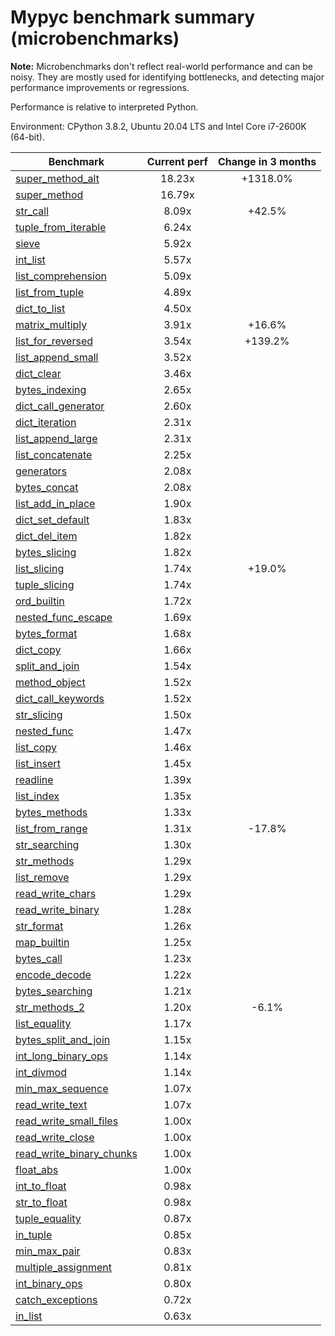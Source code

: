 # Mypyc benchmark summary (microbenchmarks)

**Note:** Microbenchmarks don't reflect real-world performance and can be noisy.
           They are mostly used for identifying bottlenecks, and detecting major performance
           improvements or regressions.

Performance is relative to interpreted Python.

Environment: CPython 3.8.2, Ubuntu 20.04 LTS and Intel Core i7-2600K (64-bit).

| Benchmark | Current perf | Change in 3 months |
| --- | :---: | :---: |
| [super_method_alt](benchmarks/super_method_alt.md) | 18.23x | +1318.0% |
| [super_method](benchmarks/super_method.md) | 16.79x |  |
| [str_call](benchmarks/str_call.md) | 8.09x | +42.5% |
| [tuple_from_iterable](benchmarks/tuple_from_iterable.md) | 6.24x |  |
| [sieve](benchmarks/sieve.md) | 5.92x |  |
| [int_list](benchmarks/int_list.md) | 5.57x |  |
| [list_comprehension](benchmarks/list_comprehension.md) | 5.09x |  |
| [list_from_tuple](benchmarks/list_from_tuple.md) | 4.89x |  |
| [dict_to_list](benchmarks/dict_to_list.md) | 4.50x |  |
| [matrix_multiply](benchmarks/matrix_multiply.md) | 3.91x | +16.6% |
| [list_for_reversed](benchmarks/list_for_reversed.md) | 3.54x | +139.2% |
| [list_append_small](benchmarks/list_append_small.md) | 3.52x |  |
| [dict_clear](benchmarks/dict_clear.md) | 3.46x |  |
| [bytes_indexing](benchmarks/bytes_indexing.md) | 2.65x |  |
| [dict_call_generator](benchmarks/dict_call_generator.md) | 2.60x |  |
| [dict_iteration](benchmarks/dict_iteration.md) | 2.31x |  |
| [list_append_large](benchmarks/list_append_large.md) | 2.31x |  |
| [list_concatenate](benchmarks/list_concatenate.md) | 2.25x |  |
| [generators](benchmarks/generators.md) | 2.08x |  |
| [bytes_concat](benchmarks/bytes_concat.md) | 2.08x |  |
| [list_add_in_place](benchmarks/list_add_in_place.md) | 1.90x |  |
| [dict_set_default](benchmarks/dict_set_default.md) | 1.83x |  |
| [dict_del_item](benchmarks/dict_del_item.md) | 1.82x |  |
| [bytes_slicing](benchmarks/bytes_slicing.md) | 1.82x |  |
| [list_slicing](benchmarks/list_slicing.md) | 1.74x | +19.0% |
| [tuple_slicing](benchmarks/tuple_slicing.md) | 1.74x |  |
| [ord_builtin](benchmarks/ord_builtin.md) | 1.72x |  |
| [nested_func_escape](benchmarks/nested_func_escape.md) | 1.69x |  |
| [bytes_format](benchmarks/bytes_format.md) | 1.68x |  |
| [dict_copy](benchmarks/dict_copy.md) | 1.66x |  |
| [split_and_join](benchmarks/split_and_join.md) | 1.54x |  |
| [method_object](benchmarks/method_object.md) | 1.52x |  |
| [dict_call_keywords](benchmarks/dict_call_keywords.md) | 1.52x |  |
| [str_slicing](benchmarks/str_slicing.md) | 1.50x |  |
| [nested_func](benchmarks/nested_func.md) | 1.47x |  |
| [list_copy](benchmarks/list_copy.md) | 1.46x |  |
| [list_insert](benchmarks/list_insert.md) | 1.45x |  |
| [readline](benchmarks/readline.md) | 1.39x |  |
| [list_index](benchmarks/list_index.md) | 1.35x |  |
| [bytes_methods](benchmarks/bytes_methods.md) | 1.33x |  |
| [list_from_range](benchmarks/list_from_range.md) | 1.31x | -17.8% |
| [str_searching](benchmarks/str_searching.md) | 1.30x |  |
| [str_methods](benchmarks/str_methods.md) | 1.29x |  |
| [list_remove](benchmarks/list_remove.md) | 1.29x |  |
| [read_write_chars](benchmarks/read_write_chars.md) | 1.29x |  |
| [read_write_binary](benchmarks/read_write_binary.md) | 1.28x |  |
| [str_format](benchmarks/str_format.md) | 1.26x |  |
| [map_builtin](benchmarks/map_builtin.md) | 1.25x |  |
| [bytes_call](benchmarks/bytes_call.md) | 1.23x |  |
| [encode_decode](benchmarks/encode_decode.md) | 1.22x |  |
| [bytes_searching](benchmarks/bytes_searching.md) | 1.21x |  |
| [str_methods_2](benchmarks/str_methods_2.md) | 1.20x | -6.1% |
| [list_equality](benchmarks/list_equality.md) | 1.17x |  |
| [bytes_split_and_join](benchmarks/bytes_split_and_join.md) | 1.15x |  |
| [int_long_binary_ops](benchmarks/int_long_binary_ops.md) | 1.14x |  |
| [int_divmod](benchmarks/int_divmod.md) | 1.14x |  |
| [min_max_sequence](benchmarks/min_max_sequence.md) | 1.07x |  |
| [read_write_text](benchmarks/read_write_text.md) | 1.07x |  |
| [read_write_small_files](benchmarks/read_write_small_files.md) | 1.00x |  |
| [read_write_close](benchmarks/read_write_close.md) | 1.00x |  |
| [read_write_binary_chunks](benchmarks/read_write_binary_chunks.md) | 1.00x |  |
| [float_abs](benchmarks/float_abs.md) | 1.00x |  |
| [int_to_float](benchmarks/int_to_float.md) | 0.98x |  |
| [str_to_float](benchmarks/str_to_float.md) | 0.98x |  |
| [tuple_equality](benchmarks/tuple_equality.md) | 0.87x |  |
| [in_tuple](benchmarks/in_tuple.md) | 0.85x |  |
| [min_max_pair](benchmarks/min_max_pair.md) | 0.83x |  |
| [multiple_assignment](benchmarks/multiple_assignment.md) | 0.81x |  |
| [int_binary_ops](benchmarks/int_binary_ops.md) | 0.80x |  |
| [catch_exceptions](benchmarks/catch_exceptions.md) | 0.72x |  |
| [in_list](benchmarks/in_list.md) | 0.63x |  |
